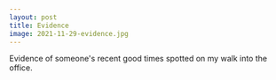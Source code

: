 ```yaml
---
layout: post
title: Evidence
image: 2021-11-29-evidence.jpg
---
```


Evidence of someone's recent good times spotted on my walk into the office.








